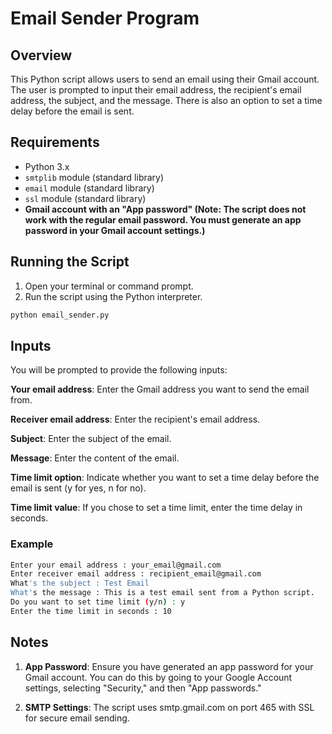# Email Sender Program

## Overview

This Python script allows users to send an email using their Gmail account. The user is prompted to input their email address, the recipient's email address, the subject, and the message. There is also an option to set a time delay before the email is sent.

## Requirements

- Python 3.x
- `smtplib` module (standard library)
- `email` module (standard library)
- `ssl` module (standard library)
- **Gmail account with an "App password" (Note: The script does not work with the regular email password. You must generate an app password in your Gmail account settings.)**

## Running the Script

1. Open your terminal or command prompt.
2. Run the script using the Python interpreter.

```bash
python email_sender.py
```

## Inputs
You will be prompted to provide the following inputs:

**Your email address**: Enter the Gmail address you want to send the email from.

**Receiver email address**: Enter the recipient's email address.

**Subject**: Enter the subject of the email.

**Message**: Enter the content of the email.

**Time limit option**: Indicate whether you want to set a time delay before the email is sent (y for yes, n for no).

**Time limit value**: If you chose to set a time limit, enter the time delay in seconds.

### Example

```bash 
Enter your email address : your_email@gmail.com
Enter receiver email address : recipient_email@gmail.com
What's the subject : Test Email
What's the message : This is a test email sent from a Python script.
Do you want to set time limit (y/n) : y
Enter the time limit in seconds : 10
```

## Notes
1. **App Password**: Ensure you have generated an app password for your Gmail account. You can do this by going to your Google Account settings, selecting "Security," and then "App passwords."

2. **SMTP Settings**: The script uses smtp.gmail.com on port 465 with SSL for secure email sending.
